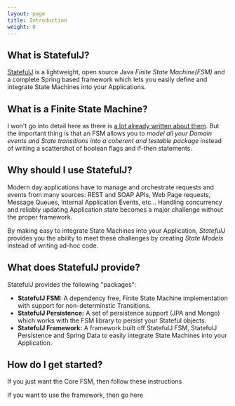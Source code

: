 ```yaml
---
layout: page
title: Introduction
weight: 0
---
```


## What is StatefulJ?

[StatefulJ](http://www.statefulj.org) is a lightweight, open source Java *Finite State Machine(FSM)* and a complete Spring based framework which lets you easily define and integrate State Machines into your Applications.

## What is a Finite State Machine?

I won't go into detail here as there is [a lot already written about them](http://en.wikipedia.org/wiki/Finite-state_machine).  But the important thing is that an FSM allows you to *model all your Domain events and State transitions into a coherent and testable package* instead of writing a scattershot of boolean flags and if-then statements. 

## Why should I use StatefulJ?

Modern day applications have to manage and orchestrate requests and events from many sources: REST and SOAP APIs, Web Page requests, Message Queues, Internal Application Events, etc...  Handling concurrency and reliably updating Application state becomes a major challenge without the proper framework.  

By making easy to integrate State Machines into your Application, *StatefulJ* provides you the ability to meet these challenges by creating *State Models* instead of writing ad-hoc code.  

## What does StatefulJ provide?

StatefulJ provides the following "packages":

* **StatefulJ FSM:** A dependency free, Finite State Machine implementation with support for non-determinstic Transitions.
* **StatefulJ Persistence:** A set of persistence support (JPA and Mongo) which works with the FSM library to persist your Stateful objects.
* **StatefulJ Framework:** A framework built off StatefulJ FSM, StatefulJ Persistence and Spring Data to easily integrate State Machines into your Application.

## How do I get started?

If you just want the Core FSM, then follow these instructions

If you want to use the framework, then go here

